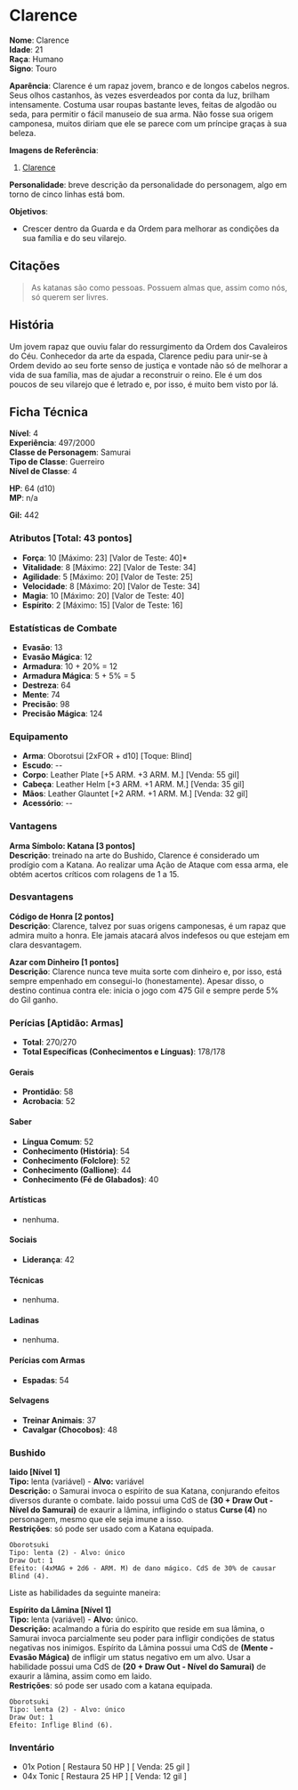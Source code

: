 # Clarence

**Nome**: Clarence  
**Idade**: 21  
**Raça**: Humano  
**Signo**: Touro  

**Aparência**: Clarence é um rapaz jovem, branco e de longos cabelos negros. Seus olhos castanhos, às vezes esverdeados por conta da luz, brilham intensamente. Costuma usar roupas bastante leves, feitas de algodão ou seda, para permitir o fácil manuseio de sua arma. Não fosse sua origem camponesa, muitos diriam que ele se parece com um príncipe graças à sua beleza.

**Imagens de Referência**:  

1. [Clarence](https://s-media-cache-ak0.pinimg.com/564x/61/91/6b/61916b745b5a9ed5279f0a185c330644.jpg)

**Personalidade**: breve descrição da personalidade do personagem, algo em torno de cinco linhas está bom.  

**Objetivos**:  

* Crescer dentro da Guarda e da Ordem para melhorar as condições da sua família e do seu vilarejo.

## Citações

> As katanas são como pessoas. Possuem almas que, assim como nós, só querem ser livres.

## História

Um jovem rapaz que ouviu falar do ressurgimento da Ordem dos Cavaleiros do Céu. Conhecedor da arte da espada, Clarence pediu para unir-se à Ordem devido ao seu forte senso de justiça e vontade não só de melhorar a vida de sua família, mas de ajudar a reconstruir o reino. Ele é um dos poucos de seu vilarejo que é letrado e, por isso, é muito bem visto por lá.

## Ficha Técnica

**Nível**: 4  
**Experiência**: 497/2000  
**Classe de Personagem**: Samurai  
**Tipo de Classe**: Guerreiro  
**Nível de Classe**: 4  

**HP**: 64 (d10)  
**MP**: n/a  

**Gil:** 442

### Atributos [Total: 43 pontos]

* **Força**: 10 [Máximo: 23] [Valor de Teste: 40]*  
* **Vitalidade**: 8 [Máximo: 22] [Valor de Teste: 34]  
* **Agilidade**: 5 [Máximo: 20] [Valor de Teste: 25]  
* **Velocidade**: 8 [Máximo: 20] [Valor de Teste: 34]  
* **Magia**: 10 [Máximo: 20] [Valor de Teste: 40]  
* **Espírito**: 2 [Máximo: 15] [Valor de Teste: 16]  

### Estatísticas de Combate

* **Evasão**: 13
* **Evasão Mágica**: 12
* **Armadura**: 10 + 20% = 12
* **Armadura Mágica**: 5 + 5% = 5
* **Destreza**: 64
* **Mente**: 74
* **Precisão**: 98
* **Precisão Mágica**: 124

### Equipamento

* **Arma**: Oborotsui [2xFOR + d10] [Toque: Blind]
* **Escudo**: --
* **Corpo**: Leather Plate [+5 ARM. +3 ARM. M.] [Venda: 55 gil]
* **Cabeça**: Leather Helm [+3 ARM. +1 ARM. M.] [Venda: 35 gil]
* **Mãos**: Leather Glauntet [+2 ARM. +1 ARM. M.] [Venda: 32 gil]
* **Acessório**: --

### Vantagens

**Arma Símbolo: Katana [3 pontos]**  
**Descrição**: treinado na arte do Bushido, Clarence é considerado um prodígio com a Katana. Ao realizar uma Ação de Ataque com essa arma, ele obtém acertos críticos com rolagens de 1 a 15.  

### Desvantagens

**Código de Honra [2 pontos]**  
**Descrição**: Clarence, talvez por suas origens camponesas, é um rapaz que admira muito a honra. Ele jamais atacará alvos indefesos ou que estejam em clara desvantagem.  

**Azar com Dinheiro [1 pontos]**  
**Descrição**: Clarence nunca teve muita sorte com dinheiro e, por isso, está sempre empenhado em consegui-lo (honestamente). Apesar disso, o destino continua contra ele: inicia o jogo com 475 Gil e sempre perde 5% do Gil ganho.  

### Perícias [Aptidão: Armas]

* **Total**: 270/270
* **Total Específicas (Conhecimentos e Línguas)**: 178/178

#### Gerais

* **Prontidão**: 58
* **Acrobacia**: 52

#### Saber

* **Língua Comum**: 52
* **Conhecimento (História)**: 54
* **Conhecimento (Folclore)**: 52
* **Conhecimento (Gallione)**: 44
* **Conhecimento (Fé de Glabados)**: 40

#### Artísticas

* nenhuma.

#### Sociais

* **Liderança**: 42

#### Técnicas

* nenhuma.

#### Ladinas

* nenhuma.

#### Perícias com Armas

* **Espadas**: 54

#### Selvagens

* **Treinar Animais**: 37
* **Cavalgar (Chocobos)**: 48

### Bushido

**Iaido [Nível 1]**  
**Tipo:** lenta (variável) - **Alvo:** variável  
**Descrição:** o Samurai invoca o espírito de sua Katana, conjurando efeitos diversos durante o combate. Iaido possui uma CdS de **(30 + Draw Out - Nível do Samurai)** de exaurir a lâmina, infligindo o status **Curse (4)** no personagem, mesmo que ele seja imune a isso.  
**Restrições**: só pode ser usado com a Katana equipada.

    Oborotsuki
    Tipo: lenta (2) - Alvo: único
    Draw Out: 1
    Efeito: (4xMAG + 2d6 - ARM. M) de dano mágico. CdS de 30% de causar Blind (4).

Liste as habilidades da seguinte maneira:

**Espírito da Lâmina [Nível 1]**  
**Tipo:** lenta (variável) - **Alvo:** único.  
**Descrição:** acalmando a fúria do espírito que reside em sua lâmina, o Samurai invoca parcialmente seu poder para infligir condições de status negativas nos inimigos. Espírito da Lâmina possui uma CdS de **(Mente - Evasão Mágica)** de infligir um status negativo em um alvo. Usar a habilidade possui uma CdS de **(20 + Draw Out - Nível do Samurai)** de exaurir a lâmina, assim como em Iaido.  
**Restrições**: só pode ser usado com a katana equipada.

    Oborotsuki
    Tipo: lenta (2) - Alvo: único
    Draw Out: 1
    Efeito: Inflige Blind (6).

### Inventário  

* 01x Potion [ Restaura 50 HP ] [ Venda: 25 gil ]
* 04x Tonic [ Restaura 25 HP ] [ Venda: 12 gil ]
